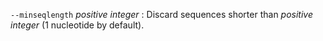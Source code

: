 `--minseqlength` *positive integer*
: Discard sequences shorter than *positive integer* (1 nucleotide by default).
